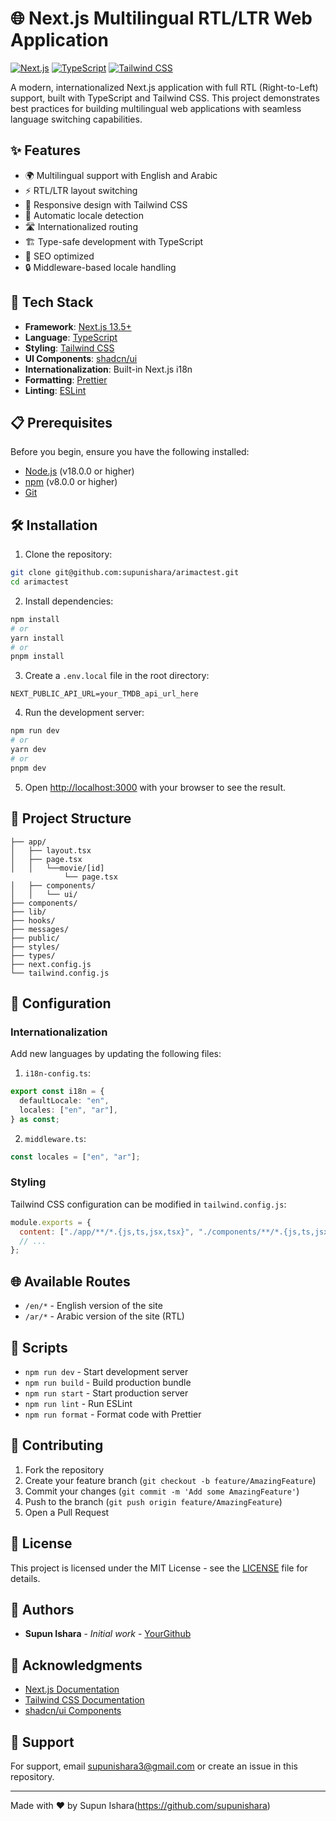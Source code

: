 # 🌐 Next.js Multilingual RTL/LTR Web Application

[![Next.js](https://img.shields.io/badge/Next.js-14.0+-000000?style=for-the-badge&logo=next.js&logoColor=white)](https://nextjs.org/)
[![TypeScript](https://img.shields.io/badge/TypeScript-5.0+-3178C6?style=for-the-badge&logo=typescript&logoColor=white)](https://www.typescriptlang.org/)
[![Tailwind CSS](https://img.shields.io/badge/Tailwind_CSS-3.0+-38B2AC?style=for-the-badge&logo=tailwind-css&logoColor=white)](https://tailwindcss.com/)

A modern, internationalized Next.js application with full RTL (Right-to-Left) support, built with TypeScript and Tailwind CSS. This project demonstrates best practices for building multilingual web applications with seamless language switching capabilities.

## ✨ Features

- 🌍 Multilingual support with English and Arabic
- ⚡️ RTL/LTR layout switching
- 🎨 Responsive design with Tailwind CSS
- 🔄 Automatic locale detection
- 🛣️ Internationalized routing
- 🏗️ Type-safe development with TypeScript
- 🎯 SEO optimized
- 🔒 Middleware-based locale handling

## 🚀 Tech Stack

- **Framework**: [Next.js 13.5+](https://nextjs.org/)
- **Language**: [TypeScript](https://www.typescriptlang.org/)
- **Styling**: [Tailwind CSS](https://tailwindcss.com/)
- **UI Components**: [shadcn/ui](https://ui.shadcn.com/)
- **Internationalization**: Built-in Next.js i18n
- **Formatting**: [Prettier](https://prettier.io/)
- **Linting**: [ESLint](https://eslint.org/)

## 📋 Prerequisites

Before you begin, ensure you have the following installed:

- [Node.js](https://nodejs.org/) (v18.0.0 or higher)
- [npm](https://www.npmjs.com/) (v8.0.0 or higher)
- [Git](https://git-scm.com/)

## 🛠️ Installation

1. Clone the repository:

```bash
git clone git@github.com:supunishara/arimactest.git
cd arimactest
```

2. Install dependencies:

```bash
npm install
# or
yarn install
# or
pnpm install
```

3. Create a `.env.local` file in the root directory:

```env
NEXT_PUBLIC_API_URL=your_TMDB_api_url_here
```

4. Run the development server:

```bash
npm run dev
# or
yarn dev
# or
pnpm dev
```

5. Open [http://localhost:3000](http://localhost:3000) with your browser to see the result.

## 📁 Project Structure

```
├── app/
│   ├── layout.tsx
│   ├── page.tsx
│   │   └──movie/[id]
            └── page.tsx
│   ├── components/
│   │   └── ui/
├── components/
├── lib/
├── hooks/
├── messages/
├── public/
├── styles/
├── types/
├── next.config.js
└── tailwind.config.js
```

## 🔧 Configuration

### Internationalization

Add new languages by updating the following files:

1. `i18n-config.ts`:

```typescript
export const i18n = {
  defaultLocale: "en",
  locales: ["en", "ar"],
} as const;
```

2. `middleware.ts`:

```typescript
const locales = ["en", "ar"];
```

### Styling

Tailwind CSS configuration can be modified in `tailwind.config.js`:

```javascript
module.exports = {
  content: ["./app/**/*.{js,ts,jsx,tsx}", "./components/**/*.{js,ts,jsx,tsx}"],
  // ...
};
```

## 🌐 Available Routes

- `/en/*` - English version of the site
- `/ar/*` - Arabic version of the site (RTL)

## 📝 Scripts

- `npm run dev` - Start development server
- `npm run build` - Build production bundle
- `npm run start` - Start production server
- `npm run lint` - Run ESLint
- `npm run format` - Format code with Prettier

## 🤝 Contributing

1. Fork the repository
2. Create your feature branch (`git checkout -b feature/AmazingFeature`)
3. Commit your changes (`git commit -m 'Add some AmazingFeature'`)
4. Push to the branch (`git push origin feature/AmazingFeature`)
5. Open a Pull Request

## 📄 License

This project is licensed under the MIT License - see the [LICENSE](LICENSE) file for details.

## 👥 Authors

- **Supun Ishara** - _Initial work_ - [YourGithub](https://github.com/supunishara)

## 🙏 Acknowledgments

- [Next.js Documentation](https://nextjs.org/docs)
- [Tailwind CSS Documentation](https://tailwindcss.com/docs)
- [shadcn/ui Components](https://ui.shadcn.com/)

## 🤔 Support

For support, email supunishara3@gmail.com or create an issue in this repository.

---

Made with ❤️ by Supun Ishara(https://github.com/supunishara)
